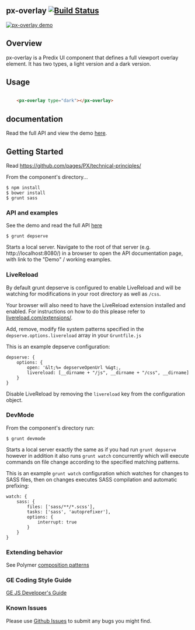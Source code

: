 px-overlay [![Build Status](https://travis-ci.org/PredixDev/px-overlay.svg?branch=master)](https://travis-ci.org/PredixDev/px-overlay)
-----------------------------------------------

[![px-overlay demo](px-overlay.png?raw=true)](https://github.com/PredixDev/px-overlay)

## Overview

px-overlay is a Predix UI component that defines a full viewport overlay element. It has two types, a light version and a dark version.

## Usage

```html

    <px-overlay type="dark"></px-overlay>

```
## documentation

Read the full API and view the demo [here](https://predixdev.github.io/px-overlay).

## Getting Started

Read https://github.com/pages/PX/technical-principles/

From the component's directory...

```
$ npm install
$ bower install
$ grunt sass
```

### API and examples

See the demo and read the full API <a href="https://predixdev.github.io/px-overlay">here</a>

```
$ grunt depserve
```

Starts a local server. Navigate to the root of that server (e.g. http://localhost:8080/) in a browser to open the API documentation page, with link to the "Demo" / working examples.

### LiveReload

By default grunt depserve is configured to enable LiveReload and will be watching for modifications in your root directory as well as `/css`.

Your browser will also need to have the LiveReload extension installed and enabled. For instructions on how to do this please refer to [livereload.com/extensions/](http://livereload.com/extensions/).

Add, remove, modify file system patterns specified in the `depserve.options.livereload` array in your `Gruntfile.js`

This is an example depserve configuration:

```
depserve: {
    options: {
        open: '&lt;%= depserveOpenUrl %&gt;,
        livereload: [__dirname + "/js", __dirname + "/css", __dirname]
    }
}
```

Disable LiveReload by removing the `livereload` key from the configuration object.

### DevMode

From the component's directory run:

```
$ grunt devmode
```

Starts a local server exactly the same as if you had run `grunt depserve` however in addition it also runs `grunt watch` concurrently which will execute commands on file change according to the specified matching patterns.

This is an example `grunt watch` configuration which watches for changes to SASS files, then on changes executes SASS compilation and automatic prefixing:

```
watch: {
    sass: {
        files: ['sass/**/*.scss'],
        tasks: ['sass', 'autoprefixer'],
        options: {
            interrupt: true
        }
    }
}
```

### Extending behavior

See Polymer [composition patterns](https://www.polymer-project.org/1.0/docs/devguide/behaviors.html)

### GE Coding Style Guide

[GE JS Developer's Guide](https://github.com/GeneralElectric/javascript)


### Known Issues
Please use [Github Issues](https://github.com/PredixDev/px-overlay/issues) to submit any bugs you might find.
